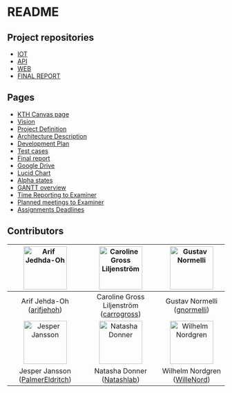 # README


## Project repositories
- [IOT](https://github.com/kth-ii1302-vt22-group-3/iot)
- [API](https://github.com/kth-ii1302-vt22-group-3/api)
- [WEB](https://github.com/kth-ii1302-vt22-group-3/web)
- [FINAL REPORT](https://github.com/kth-ii1302-vt22-group-3/report)


## Pages
- [KTH Canvas page](https://canvas.kth.se/groups/188022/wiki)
- [Vision](https://docs.google.com/document/d/1OBW36KN6-4BQBYUhIrJsCLajsyaiZiV4/view)
- [Project Definition](https://docs.google.com/document/d/1gtGhOxMrKwFvkH-K6jAIPi4teC56Vkbc/view)
- [Architecture Description](https://docs.google.com/document/d/1qWxlf8CZSOI9WPIOUhRl00hWqatTVfmSBeloUjv8gbQ/edit?usp=sharing)
- [Development Plan](https://docs.google.com/document/d/1ohpkssQcz4p5tlm4nw83z-U3MgtA99p5/edit?usp=sharing&ouid=109978824664498195837&rtpof=true&sd=true)
- [Test cases](#)
- [Final report](https://github.com/kth-ii1302-vt22-group-3/report)
- [Google Drive](https://drive.google.com/drive/folders/1JADSL3ywTuTBpeNeP2RLNHz4d4-LChG2)
- [Lucid Chart](https://lucid.app/documents#/documents?folder_id=288631821)
- [Alpha states](https://lucid.app/lucidchart/8f2abcec-a4fc-49c3-9c95-85b1092bbfd8/edit?page=0_0&invitationId=inv_96056cf5-4ec1-467e-a58b-8bb0cc191eca#)
- [GANTT overview](https://docs.google.com/spreadsheets/d/17kE7tUG8vbLP7PMuJTN_ihjmSXsWuat5/edit#gid=532970011)
- [Time Reporting to Examiner](https://docs.google.com/spreadsheets/d/1FOSQQbqxlKQnNlgwO_Ryx2ej8BllPFhmTXAg9h0HfwY/edit#gid=891955315)
- [Planned meetings to Examiner](https://docs.google.com/spreadsheets/d/1cqU9TRzWunGSX5-5WOwDopO7MF3h_m8O/edit#gid=1962859716)
- [Assignments Deadlines](https://canvas.kth.se/courses/31166/assignments)


## Contributors
| <img src="https://avatars.githubusercontent.com/u/25460850?v=4" alt="Arif Jedhda-Oh" width="100px"> 	| <img src="https://avatars.githubusercontent.com/u/74051172?v=4" alt="Caroline Gross Liljenström" width="100px"> 	|  <img src="https://avatars.githubusercontent.com/u/70812864?v=4" alt="Gustav Normelli" width="100px"> 	|
|:---------------------------------------------------------------------------------------------------:	|:---------------------------------------------------------------------------------------------------------------:	|:-----------------------------------------------------------------------------------------------------:	|
|                      Arif Jehda-Oh ([arifjehoh](https://github.com/arifjehoh/))                     	|                     Caroline Gross Liljenström ([carrogross](https://github.com/carrogross))                    	|                      Gustav Normelli ([gnormelli](https://github.com/gnormelli/))                     	|
| <img src="https://avatars.githubusercontent.com/u/70322257?v=4" alt="Jesper Jansson" width="100px"> 	|       <img src="https://avatars.githubusercontent.com/u/71009011?v=4" alt="Natasha Donner" width="100px">       	| <img src="https://avatars.githubusercontent.com/u/79633739?v=4" alt="Wilhelm Nordgren" width="100px"> 	|
|                Jesper Jansson ([PalmerEldritch](https://github.com/PalmerEldritch/))                	|                           Natasha Donner ([Natashlab](https://github.com/Natashlab/))                           	|                     Wilhelm Nordgren ([WilleNord](https://github.com/WilleNord/))                     	|
